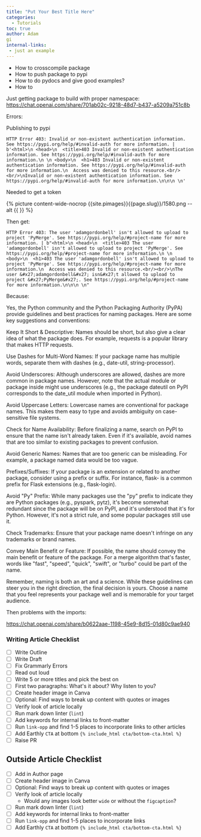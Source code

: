 ```yaml
---
title: "Put Your Best Title Here"
categories:
  - Tutorials
toc: true
author: Adam
gi
internal-links:
 - just an example
---
```


- How to crosscompile package
- How to push package to pypi
- How to do pydocs and give good examples?
- How to 


Just getting package to build with proper namespace:
https://chat.openai.com/share/701ab02c-9218-48d7-b437-a5209a751c8b


Errors:

Publishing to pypi

```
HTTP Error 403: Invalid or non-existent authentication information. See https://pypi.org/help/#invalid-auth for more information. | b'<html>\n <head>\n  <title>403 Invalid or non-existent authentication information. See https://pypi.org/help/#invalid-auth for more information.\n \n <body>\n  <h1>403 Invalid or non-existent authentication information. See https://pypi.org/help/#invalid-auth for more information.\n  Access was denied to this resource.<br/><br/>\nInvalid or non-existent authentication information. See https://pypi.org/help/#invalid-auth for more information.\n\n\n \n'
```
Needed to get a token

<div class="wide">
{% picture content-wide-nocrop {{site.pimages}}{{page.slug}}/1580.png --alt {{  }} %}
<figcaption></figcaption>
</div>


Then get:

```
HTTP Error 403: The user 'adamgordonbell' isn't allowed to upload to project 'PyMerge'. See https://pypi.org/help/#project-name for more information. | b"<html>\n <head>\n  <title>403 The user 'adamgordonbell' isn't allowed to upload to project 'PyMerge'. See https://pypi.org/help/#project-name for more information.\n \n <body>\n  <h1>403 The user 'adamgordonbell' isn't allowed to upload to project 'PyMerge'. See https://pypi.org/help/#project-name for more information.\n  Access was denied to this resource.<br/><br/>\nThe user &#x27;adamgordonbell&#x27; isn&#x27;t allowed to upload to project &#x27;PyMerge&#x27;. See https://pypi.org/help/#project-name for more information.\n\n\n \n"
```

Because:

Yes, the Python community and the Python Packaging Authority (PyPA) provide guidelines and best practices for naming packages. Here are some key suggestions and conventions:

Keep It Short & Descriptive: Names should be short, but also give a clear idea of what the package does. For example, requests is a popular library that makes HTTP requests.

Use Dashes for Multi-Word Names: If your package name has multiple words, separate them with dashes (e.g., date-util, string-processor).

Avoid Underscores: Although underscores are allowed, dashes are more common in package names. However, note that the actual module or package inside might use underscores (e.g., the package dateutil on PyPI corresponds to the date_util module when imported in Python).

Avoid Uppercase Letters: Lowercase names are conventional for package names. This makes them easy to type and avoids ambiguity on case-sensitive file systems.

Check for Name Availability: Before finalizing a name, search on PyPI to ensure that the name isn't already taken. Even if it's available, avoid names that are too similar to existing packages to prevent confusion.

Avoid Generic Names: Names that are too generic can be misleading. For example, a package named data would be too vague.

Prefixes/Suffixes: If your package is an extension or related to another package, consider using a prefix or suffix. For instance, flask- is a common prefix for Flask extensions (e.g., flask-login).

Avoid "Py" Prefix: While many packages use the "py" prefix to indicate they are Python packages (e.g., pyspark, pytz), it's become somewhat redundant since the package will be on PyPI, and it's understood that it's for Python. However, it's not a strict rule, and some popular packages still use it.

Check Trademarks: Ensure that your package name doesn't infringe on any trademarks or brand names.

Convey Main Benefit or Feature: If possible, the name should convey the main benefit or feature of the package. For a merge algorithm that's faster, words like "fast", "speed", "quick", "swift", or "turbo" could be part of the name.

Remember, naming is both an art and a science. While these guidelines can steer you in the right direction, the final decision is yours. Choose a name that you feel represents your package well and is memorable for your target audience.

Then problems with the imports:

https://chat.openai.com/share/b0622aae-1198-45e9-8d15-01d80c9ae940




### Writing Article Checklist

- [ ] Write Outline
- [ ] Write Draft
- [ ] Fix Grammarly Errors
- [ ] Read out loud
- [ ] Write 5 or more titles and pick the best on
- [ ] First two paragraphs: What's it about? Why listen to you?
- [ ] Create header image in Canva
- [ ] Optional: Find ways to break up content with quotes or images
- [ ] Verify look of article locally
- [ ] Run mark down linter (`lint`)
- [ ] Add keywords for internal links to front-matter
- [ ] Run `link-opp` and find 1-5 places to incorporate links to other articles
- [ ] Add Earthly `CTA` at bottom `{% include_html cta/bottom-cta.html %}`
- [ ] Raise PR

## Outside Article Checklist

- [ ] Add in Author page
- [ ] Create header image in Canva
- [ ] Optional: Find ways to break up content with quotes or images
- [ ] Verify look of article locally
  - Would any images look better `wide` or without the `figcaption`?
- [ ] Run mark down linter (`lint`)
- [ ] Add keywords for internal links to front-matter
- [ ] Run `link-opp` and find 1-5 places to incorporate links
- [ ] Add Earthly `CTA` at bottom `{% include_html cta/bottom-cta.html %}`
